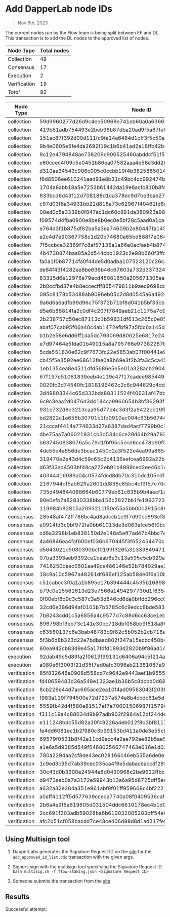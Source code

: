 # Add DapperLab node IDs

> Nov 6th, 2023 

The current nodes run by the Flow team is being split between FF and DL. This transaction is to add the DL nodes to the approved list of nodes.

Node Type | Total nodes
-------------|------------
Collection   | 48
Consensus    | 17
Execution    | 2
Verification | 19
*Total* | 92

Node Type | Node ID                                                         
--------- |-----------------------------------------------------------------|
collection| 59d9960277d26d9c4ee50968e741eb60a0a63663bcbbcd6ab9e4b176bc2ba19b 
collection| 419b51adb754493e2beb96b87dba20ad9f5a67fe6f0f63c54a7e990791407aeb 
collection| 151ac87f392d00d111fc9fa14a6484d1cff3f5c50a5b684e156e8b4828ab6ad9 
collection| 9b4e0605e5fe4da2692f19c1b6b41ad2a18ffb42b6363bd42cbb9b0f3deee170 
collection| 9c12e4794848ae738209c900525460abddcf51f5c75d8c39fcf438ac2aacb8e6 
collection| e60ccec4f09c5e0451b86ea07582aaa4e56e3dd2b22434bd8593a9992247f360 
collection| d310ae34543c906c005c0ccbb19f4b38258650144c427ccd0e796b777a1e700a 
collection| f6d8506ee610241aed91e8b31c49bc4cc992474bae3e360bafdc066adca3c005 
collection| 1704a8abb18a5e7252b61442da19e6acfc810b8fead4d3e7a69339082c8195e4 
collection| 633bcd6d43f12d708188d1ca378ec9d7be3bae27afd2e7b8938baa0b6d55effc 
collection| c97d03f8a34931bb22d818a73c62967f40461fd8ae17266d021f2c6e2784b0e7 
collection| 08ed0c5e3339b0f847ac1dc60c891da380923a98a1c3cb32bcaef6eaf5b5b3cf 
collection| f09574d4fba0900e8be8b0ec0e5bf28c5aad0a1ca4b54323dce3ce0b41fd968b 
collection| e764d3f1b875df82ba5a3ea74609b2e80447fa145986de2bf3b40a92d0b4a45d 
collection| e2c4d7e90367758c1d20b74680a65bd888f7e064b0f8caadb44d08f4729ec02a 
collection| 7f5ccbce32369f7c8af57135a1a86e0ecfaab4b87436507c41ffc171d6f8c149 
collection| 4b4730874baa85a2d544cbb1923c2e98b660f3ffd94cc20a7db6d98e9d9aa68c 
collection| fa0a1f0b87714fa0f44de5d0adba107523120c26ca9563ab86b9f5a3cd5676d8 
collection| de84f43f4282ee8be636b46c67603a732d337324ebcd02885b7bc871042920ed 
collection| 83315d6e12976e79ecd45081650a205671305aa83d892f85a14b6793b124139e 
collection| 2b0ccfbd37e4b8eccecfff865479811b9aec9698dc29c2d4374246f827afba29 
collection| 095c8178b53488ab9096eb05c2d8d0545a6a492e81449d36d32f6ac73e052a94 
collection| 9a6d6a6adfb99d96c75f372b71bf8d041b5bf35cba18a1ad25b3a04a45365dfe 
collection| d5e6b86814fa2c0df4c207f7849aeb21c1175a7c9fec40694b04030127d660b0 
collection| 2b238757d50ec87113c1b59831df613c265c0e056459ee1add8563a59672a809 
collection| abaf07cab95f06a40c4ab1472efbf97a5fdc6a145df00884fead078766d893d7 
collection| b1b2e58e6dd6ff1da5dc793069d80625e6817e248d723e684473034b4e2c0947 
collection| e7d97464e5fda01b49015a8a795766e97382287b87fb3582a65d07598f0d8f69 
collection| 5cda551830e62c9f7673fc22e5853ab07f00441e9757ace2360d340d523c86ae 
collection| cb45f5e3592ee68612fee0a8b69e3f2b3fa3c5ca45b1af2b6895e8f61a43487f 
collection| 1eb1354ea8e4511dfd5686e5e5e01a328acb2904de9a8f7f0f0408cdde1a5705 
collection| 67f197c51081839eeb4e119c47f17cadce98544958fd00aaefa9e252b299d0da 
collection| 0020fc2d74540fc1818196462c2c6c944629c4dd8d735be64335f5dd639a2913 
collection| 3d49803344c65d332bda88311524f40631af47bba6f75e6277e4e05a4078d9ef 
collection| 6c8c3eaa2d0476d3d4144ca9960654b3bf36293f4d1d3cf0e69f04269e7dad7e 
collection| 931e732d8e3213caa95d77d4c3d3f2a9422cb19fb5c3c2a1bc5afc2469ca14a4 
collection| bd2822c1e656b30701b1fd0910ec004c63b56744b41cb4bc489ddee7642b0009 
collection| 21cccaf4414a774633d27a8387dad4acf7799b0c15816e46780f2fae3fc115f3 
collection| dbe75aa7a06021931cb3d534c6ce29d64b29a79317b6ee95486c436925bdb1bc 
collection| b637450838076a5c79d1fbf95c5ecd6cc478b90f5aa81007d2a9340d0fab068a 
collection| 4de55e4a656de3bcac1450d2a3f522e4ea99a885d0eef0630a82372303e98b76 
collection| 319470e2e43d4c59c65c2b4136eefcea6992a22b7bce5dc35e29041fe4c2494e 
collection| d63f33ad4503bf48ca272eb91b4899ced2ee46b1d9573de128b0876236d57ebb 
collection| 40344416089a04c0574fded8db70c310dc105edf4dcee4651b10dd5205b966cc 
collection| 2167944df5ab62ffa2601dd838e85bc4cf9f57c70d4f0beee2ebf9d9966ef02a 
collection| 735d494844088664b60779eb61c835b9b4aecf1aa320a1910ecc140cf7ceebfc 
collection| 90e0efb7a82830338bba156c2827bb1fe1993723b1faa206e81b09b6842323e5 
collection| 119984b82815a2093211f50e55a5bb00c2915c86b13ebab97a4019865149a880 
consensus| 28548af472ff786bc4ad8adccb1e9f7d90ce893cf8567339b0baaac1314167a4 
consensus| e0914fd3c0bf972fa0bb61013de3d063afce56f0bcf548cea78dff000d9413ec 
consensus| cd6a3298b1eb838150d2e148a5eff7ad47b4bbc7e30c9a91dade84e02c332d1d 
consensus| 4a46846ea4faf600ef036b670445f3f652454470c2e8964c460a1b1fdc9781fb 
consensus| d5643021e5080390bef0199f326fa313338494719d064141ece47fde17fe2a5a 
consensus| 07ba3393aeb9392ce1baab8e3c13a595c5cb329a19dacf6508f568fc2d555a0a 
consensus| 7416250daec0601aa49ce486146e52b784929ae28b9179284c5a3a6ad18a7908 
consensus| 18c9a10c5967a48261df686ef125ab584e6f6a10b16da098524d5e8d7e505c49 
consensus| c51cabcc3f0a1a1b895e17b394444c4535b16898f809506b933b2b655d786571 
consensus| b79c0e15561613d23e7566a1494297730d1f635845f137935cbb32cf4731c40f 
consensus| 0f00ebf8d9c3c587c3a53d846cd6da0bffdd296cc0c9bb6121758f9cb0da1b84 
consensus| 32cd6e386d94af0103b7b5785c6c9edcc8bde5837918e43a50cc2f30b74a1ac1 
consensus| 7b8243cdd1c5a6856a4c9577d7c88d6cc63ce1eb3b7a426af75435b58fd1b75f 
consensus| 896798bf3eb73c141e30bc718dbf058bb9f518a8633459ddb06ad28aa5a4da5e 
consensus| c63560137c6e3bab48783d9f82c5b052b2cb718ae0c211a12763b7ec445b5b32 
consensus| 5f3b6d8b323d22e7bdbaad802f347a15ecbc450b4acda44fb380c5b45e15c9f6 
consensus| 60ea942cb83d9e45a17fdfd1893d2820b9f86ad14372f21ffa0ef05342c9981d
execution| 92dab49c5d89fa2f0619f99131d6406a94c5f214a198aafab41241322f9bf173 
execution| a080e6f3003f21d35f7ed0afc3096ab21381087a91992d7508f7be869c6edd32 
verification| 85f832646e0908d558cd7c9642e9443aef1b95556c578e86c9e16833ad06d137 
verification| fd40659483d36a548e1323ae1b36b5c8dcbd0d68b4b596ddff59811fd94ba6e3 
verification| 8cb229e44d7ac665ace2ea10f4ad09563043f203f4b12a235b355545842a4f2a 
verification| f983a119f794500e72d7237a574a8b4cbdc81e5d0319199cfe23f36df75d23e8 
verification| 5559fb42d4f580e81517ef7a70001506987f15796feb3c2087a19816ad024c61 
verification| f311c19a4c88034d9b97adb902f2964a12df244de46ae833ecab34ab87154301 
verification| e111248bdc55d82a30f49226a4eb012f8b3bf81176202a13ed73528c3a7fa363 
verification| fe4dd6081ec1b2f980c3b99153bd411a0de3e55cff3db12ed50d0cd98935a642 
verification| 69579f0531b8f42e11cd9ecc4a2ae792ae82b5ae54c38f455bab53ca6668dfcc 
verification| a1e6a5d9385d549f546803566747463e616e1d02ade2fcadba1b49c492ec8f29 
verification| 780a2294aa2cf8de43ec028166c46eb535a6de0e25a42f6e5a46a143d21fcf4a 
verification| 1c9ed3c95d7ab39cec035ca4f9e5dabacbaccdf2855783f2dca50acc7889c0b0 
verification| 30c43d0b3300e24944a8d0430968c2be9622ffbc8c251ab847566dfbb37a98e8 
verification| d9473aab0a7a3172e59943b13a6a95d8725dff5eebaca824a20f026183d7d2a7 
verification| a632a32e284a351e961abf9f01ff959669c4bf2221344a3fd3f489272b9cd317 
verification| a0aff4112ff5d577639cceda7740a08f0409536cafb2dd77442fe7bc64aa9a36 
verification| 2b6a4e9f5a619605d031504ddc6610178ec4b1d0b7b2525eb5ca79e83f5a6d78 
verification| 2cc691f203adb59028ba6b610032085283bff54e64a9bfabc286e0de02c49a12 
verification| afc2b51cf058bacdd7ce48ce406d99d8d1ad317fef83f18bd948fcce0d567cfd 


## Using Multisign tool

1. DapperLabs generates the Signature Request ID on the [site](https://flow-multisig-git-service-account-onflow.vercel.app/mainnet?type=serviceAccount&name=add_approved_id_list.cdc&param=%5B%20%20%20%20%20%7B%20%20%20%20%20%20%20%20%20%22type%22:%20%22Array%22,%20%20%20%20%20%20%20%20%20%22value%22:%20%5B%20%20%20%20%20%20%20%20%20%20%20%20%20%7B%20%20%20%20%20%20%20%20%20%20%20%20%20%20%20%20%20%22type%22:%20%22String%22,%20%20%20%20%20%20%20%20%20%20%20%20%20%20%20%20%20%22value%22:%20%2259d9960277d26d9c4ee50968e741eb60a0a63663bcbbcd6ab9e4b176bc2ba19b%22%20%20%20%20%20%20%20%20%20%20%20%20%20%7D,%20%20%20%20%20%20%20%20%20%20%20%20%20%7B%20%20%20%20%20%20%20%20%20%20%20%20%20%20%20%20%20%22type%22:%20%22String%22,%20%20%20%20%20%20%20%20%20%20%20%20%20%20%20%20%20%22value%22:%20%22419b51adb754493e2beb96b87dba20ad9f5a67fe6f0f63c54a7e990791407aeb%22%20%20%20%20%20%20%20%20%20%20%20%20%20%7D,%20%20%20%20%20%20%20%20%20%20%20%20%20%7B%20%20%20%20%20%20%20%20%20%20%20%20%20%20%20%20%20%22type%22:%20%22String%22,%20%20%20%20%20%20%20%20%20%20%20%20%20%20%20%20%20%22value%22:%20%22151ac87f392d00d111fc9fa14a6484d1cff3f5c50a5b684e156e8b4828ab6ad9%22%20%20%20%20%20%20%20%20%20%20%20%20%20%7D,%20%20%20%20%20%20%20%20%20%20%20%20%20%7B%20%20%20%20%20%20%20%20%20%20%20%20%20%20%20%20%20%22type%22:%20%22String%22,%20%20%20%20%20%20%20%20%20%20%20%20%20%20%20%20%20%22value%22:%20%229b4e0605e5fe4da2692f19c1b6b41ad2a18ffb42b6363bd42cbb9b0f3deee170%22%20%20%20%20%20%20%20%20%20%20%20%20%20%7D,%20%20%20%20%20%20%20%20%20%20%20%20%20%7B%20%20%20%20%20%20%20%20%20%20%20%20%20%20%20%20%20%22type%22:%20%22String%22,%20%20%20%20%20%20%20%20%20%20%20%20%20%20%20%20%20%22value%22:%20%229c12e4794848ae738209c900525460abddcf51f5c75d8c39fcf438ac2aacb8e6%22%20%20%20%20%20%20%20%20%20%20%20%20%20%7D,%20%20%20%20%20%20%20%20%20%20%20%20%20%7B%20%20%20%20%20%20%20%20%20%20%20%20%20%20%20%20%20%22type%22:%20%22String%22,%20%20%20%20%20%20%20%20%20%20%20%20%20%20%20%20%20%22value%22:%20%22e60ccec4f09c5e0451b86ea07582aaa4e56e3dd2b22434bd8593a9992247f360%22%20%20%20%20%20%20%20%20%20%20%20%20%20%7D,%20%20%20%20%20%20%20%20%20%20%20%20%20%7B%20%20%20%20%20%20%20%20%20%20%20%20%20%20%20%20%20%22type%22:%20%22String%22,%20%20%20%20%20%20%20%20%20%20%20%20%20%20%20%20%20%22value%22:%20%22d310ae34543c906c005c0ccbb19f4b38258650144c427ccd0e796b777a1e700a%22%20%20%20%20%20%20%20%20%20%20%20%20%20%7D,%20%20%20%20%20%20%20%20%20%20%20%20%20%7B%20%20%20%20%20%20%20%20%20%20%20%20%20%20%20%20%20%22type%22:%20%22String%22,%20%20%20%20%20%20%20%20%20%20%20%20%20%20%20%20%20%22value%22:%20%22f6d8506ee610241aed91e8b31c49bc4cc992474bae3e360bafdc066adca3c005%22%20%20%20%20%20%20%20%20%20%20%20%20%20%7D,%20%20%20%20%20%20%20%20%20%20%20%20%20%7B%20%20%20%20%20%20%20%20%20%20%20%20%20%20%20%20%20%22type%22:%20%22String%22,%20%20%20%20%20%20%20%20%20%20%20%20%20%20%20%20%20%22value%22:%20%221704a8abb18a5e7252b61442da19e6acfc810b8fead4d3e7a69339082c8195e4%22%20%20%20%20%20%20%20%20%20%20%20%20%20%7D,%20%20%20%20%20%20%20%20%20%20%20%20%20%7B%20%20%20%20%20%20%20%20%20%20%20%20%20%20%20%20%20%22type%22:%20%22String%22,%20%20%20%20%20%20%20%20%20%20%20%20%20%20%20%20%20%22value%22:%20%22633bcd6d43f12d708188d1ca378ec9d7be3bae27afd2e7b8938baa0b6d55effc%22%20%20%20%20%20%20%20%20%20%20%20%20%20%7D,%20%20%20%20%20%20%20%20%20%20%20%20%20%7B%20%20%20%20%20%20%20%20%20%20%20%20%20%20%20%20%20%22type%22:%20%22String%22,%20%20%20%20%20%20%20%20%20%20%20%20%20%20%20%20%20%22value%22:%20%22c97d03f8a34931bb22d818a73c62967f40461fd8ae17266d021f2c6e2784b0e7%22%20%20%20%20%20%20%20%20%20%20%20%20%20%7D,%20%20%20%20%20%20%20%20%20%20%20%20%20%7B%20%20%20%20%20%20%20%20%20%20%20%20%20%20%20%20%20%22type%22:%20%22String%22,%20%20%20%20%20%20%20%20%20%20%20%20%20%20%20%20%20%22value%22:%20%2208ed0c5e3339b0f847ac1dc60c891da380923a98a1c3cb32bcaef6eaf5b5b3cf%22%20%20%20%20%20%20%20%20%20%20%20%20%20%7D,%20%20%20%20%20%20%20%20%20%20%20%20%20%7B%20%20%20%20%20%20%20%20%20%20%20%20%20%20%20%20%20%22type%22:%20%22String%22,%20%20%20%20%20%20%20%20%20%20%20%20%20%20%20%20%20%22value%22:%20%22f09574d4fba0900e8be8b0ec0e5bf28c5aad0a1ca4b54323dce3ce0b41fd968b%22%20%20%20%20%20%20%20%20%20%20%20%20%20%7D,%20%20%20%20%20%20%20%20%20%20%20%20%20%7B%20%20%20%20%20%20%20%20%20%20%20%20%20%20%20%20%20%22type%22:%20%22String%22,%20%20%20%20%20%20%20%20%20%20%20%20%20%20%20%20%20%22value%22:%20%22e764d3f1b875df82ba5a3ea74609b2e80447fa145986de2bf3b40a92d0b4a45d%22%20%20%20%20%20%20%20%20%20%20%20%20%20%7D,%20%20%20%20%20%20%20%20%20%20%20%20%20%7B%20%20%20%20%20%20%20%20%20%20%20%20%20%20%20%20%20%22type%22:%20%22String%22,%20%20%20%20%20%20%20%20%20%20%20%20%20%20%20%20%20%22value%22:%20%22e2c4d7e90367758c1d20b74680a65bd888f7e064b0f8caadb44d08f4729ec02a%22%20%20%20%20%20%20%20%20%20%20%20%20%20%7D,%20%20%20%20%20%20%20%20%20%20%20%20%20%7B%20%20%20%20%20%20%20%20%20%20%20%20%20%20%20%20%20%22type%22:%20%22String%22,%20%20%20%20%20%20%20%20%20%20%20%20%20%20%20%20%20%22value%22:%20%227f5ccbce32369f7c8af57135a1a86e0ecfaab4b87436507c41ffc171d6f8c149%22%20%20%20%20%20%20%20%20%20%20%20%20%20%7D,%20%20%20%20%20%20%20%20%20%20%20%20%20%7B%20%20%20%20%20%20%20%20%20%20%20%20%20%20%20%20%20%22type%22:%20%22String%22,%20%20%20%20%20%20%20%20%20%20%20%20%20%20%20%20%20%22value%22:%20%224b4730874baa85a2d544cbb1923c2e98b660f3ffd94cc20a7db6d98e9d9aa68c%22%20%20%20%20%20%20%20%20%20%20%20%20%20%7D,%20%20%20%20%20%20%20%20%20%20%20%20%20%7B%20%20%20%20%20%20%20%20%20%20%20%20%20%20%20%20%20%22type%22:%20%22String%22,%20%20%20%20%20%20%20%20%20%20%20%20%20%20%20%20%20%22value%22:%20%22fa0a1f0b87714fa0f44de5d0adba107523120c26ca9563ab86b9f5a3cd5676d8%22%20%20%20%20%20%20%20%20%20%20%20%20%20%7D,%20%20%20%20%20%20%20%20%20%20%20%20%20%7B%20%20%20%20%20%20%20%20%20%20%20%20%20%20%20%20%20%22type%22:%20%22String%22,%20%20%20%20%20%20%20%20%20%20%20%20%20%20%20%20%20%22value%22:%20%22de84f43f4282ee8be636b46c67603a732d337324ebcd02885b7bc871042920ed%22%20%20%20%20%20%20%20%20%20%20%20%20%20%7D,%20%20%20%20%20%20%20%20%20%20%20%20%20%7B%20%20%20%20%20%20%20%20%20%20%20%20%20%20%20%20%20%22type%22:%20%22String%22,%20%20%20%20%20%20%20%20%20%20%20%20%20%20%20%20%20%22value%22:%20%2283315d6e12976e79ecd45081650a205671305aa83d892f85a14b6793b124139e%22%20%20%20%20%20%20%20%20%20%20%20%20%20%7D,%20%20%20%20%20%20%20%20%20%20%20%20%20%7B%20%20%20%20%20%20%20%20%20%20%20%20%20%20%20%20%20%22type%22:%20%22String%22,%20%20%20%20%20%20%20%20%20%20%20%20%20%20%20%20%20%22value%22:%20%222b0ccfbd37e4b8eccecfff865479811b9aec9698dc29c2d4374246f827afba29%22%20%20%20%20%20%20%20%20%20%20%20%20%20%7D,%20%20%20%20%20%20%20%20%20%20%20%20%20%7B%20%20%20%20%20%20%20%20%20%20%20%20%20%20%20%20%20%22type%22:%20%22String%22,%20%20%20%20%20%20%20%20%20%20%20%20%20%20%20%20%20%22value%22:%20%22095c8178b53488ab9096eb05c2d8d0545a6a492e81449d36d32f6ac73e052a94%22%20%20%20%20%20%20%20%20%20%20%20%20%20%7D,%20%20%20%20%20%20%20%20%20%20%20%20%20%7B%20%20%20%20%20%20%20%20%20%20%20%20%20%20%20%20%20%22type%22:%20%22String%22,%20%20%20%20%20%20%20%20%20%20%20%20%20%20%20%20%20%22value%22:%20%229a6d6a6adfb99d96c75f372b71bf8d041b5bf35cba18a1ad25b3a04a45365dfe%22%20%20%20%20%20%20%20%20%20%20%20%20%20%7D,%20%20%20%20%20%20%20%20%20%20%20%20%20%7B%20%20%20%20%20%20%20%20%20%20%20%20%20%20%20%20%20%22type%22:%20%22String%22,%20%20%20%20%20%20%20%20%20%20%20%20%20%20%20%20%20%22value%22:%20%22d5e6b86814fa2c0df4c207f7849aeb21c1175a7c9fec40694b04030127d660b0%22%20%20%20%20%20%20%20%20%20%20%20%20%20%7D,%20%20%20%20%20%20%20%20%20%20%20%20%20%7B%20%20%20%20%20%20%20%20%20%20%20%20%20%20%20%20%20%22type%22:%20%22String%22,%20%20%20%20%20%20%20%20%20%20%20%20%20%20%20%20%20%22value%22:%20%222b238757d50ec87113c1b59831df613c265c0e056459ee1add8563a59672a809%22%20%20%20%20%20%20%20%20%20%20%20%20%20%7D,%20%20%20%20%20%20%20%20%20%20%20%20%20%7B%20%20%20%20%20%20%20%20%20%20%20%20%20%20%20%20%20%22type%22:%20%22String%22,%20%20%20%20%20%20%20%20%20%20%20%20%20%20%20%20%20%22value%22:%20%22abaf07cab95f06a40c4ab1472efbf97a5fdc6a145df00884fead078766d893d7%22%20%20%20%20%20%20%20%20%20%20%20%20%20%7D,%20%20%20%20%20%20%20%20%20%20%20%20%20%7B%20%20%20%20%20%20%20%20%20%20%20%20%20%20%20%20%20%22type%22:%20%22String%22,%20%20%20%20%20%20%20%20%20%20%20%20%20%20%20%20%20%22value%22:%20%22b1b2e58e6dd6ff1da5dc793069d80625e6817e248d723e684473034b4e2c0947%22%20%20%20%20%20%20%20%20%20%20%20%20%20%7D,%20%20%20%20%20%20%20%20%20%20%20%20%20%7B%20%20%20%20%20%20%20%20%20%20%20%20%20%20%20%20%20%22type%22:%20%22String%22,%20%20%20%20%20%20%20%20%20%20%20%20%20%20%20%20%20%22value%22:%20%22e7d97464e5fda01b49015a8a795766e97382287b87fb3582a65d07598f0d8f69%22%20%20%20%20%20%20%20%20%20%20%20%20%20%7D,%20%20%20%20%20%20%20%20%20%20%20%20%20%7B%20%20%20%20%20%20%20%20%20%20%20%20%20%20%20%20%20%22type%22:%20%22String%22,%20%20%20%20%20%20%20%20%20%20%20%20%20%20%20%20%20%22value%22:%20%225cda551830e62c9f7673fc22e5853ab07f00441e9757ace2360d340d523c86ae%22%20%20%20%20%20%20%20%20%20%20%20%20%20%7D,%20%20%20%20%20%20%20%20%20%20%20%20%20%7B%20%20%20%20%20%20%20%20%20%20%20%20%20%20%20%20%20%22type%22:%20%22String%22,%20%20%20%20%20%20%20%20%20%20%20%20%20%20%20%20%20%22value%22:%20%22cb45f5e3592ee68612fee0a8b69e3f2b3fa3c5ca45b1af2b6895e8f61a43487f%22%20%20%20%20%20%20%20%20%20%20%20%20%20%7D,%20%20%20%20%20%20%20%20%20%20%20%20%20%7B%20%20%20%20%20%20%20%20%20%20%20%20%20%20%20%20%20%22type%22:%20%22String%22,%20%20%20%20%20%20%20%20%20%20%20%20%20%20%20%20%20%22value%22:%20%221eb1354ea8e4511dfd5686e5e5e01a328acb2904de9a8f7f0f0408cdde1a5705%22%20%20%20%20%20%20%20%20%20%20%20%20%20%7D,%20%20%20%20%20%20%20%20%20%20%20%20%20%7B%20%20%20%20%20%20%20%20%20%20%20%20%20%20%20%20%20%22type%22:%20%22String%22,%20%20%20%20%20%20%20%20%20%20%20%20%20%20%20%20%20%22value%22:%20%2267f197c51081839eeb4e119c47f17cadce98544958fd00aaefa9e252b299d0da%22%20%20%20%20%20%20%20%20%20%20%20%20%20%7D,%20%20%20%20%20%20%20%20%20%20%20%20%20%7B%20%20%20%20%20%20%20%20%20%20%20%20%20%20%20%20%20%22type%22:%20%22String%22,%20%20%20%20%20%20%20%20%20%20%20%20%20%20%20%20%20%22value%22:%20%220020fc2d74540fc1818196462c2c6c944629c4dd8d735be64335f5dd639a2913%22%20%20%20%20%20%20%20%20%20%20%20%20%20%7D,%20%20%20%20%20%20%20%20%20%20%20%20%20%7B%20%20%20%20%20%20%20%20%20%20%20%20%20%20%20%20%20%22type%22:%20%22String%22,%20%20%20%20%20%20%20%20%20%20%20%20%20%20%20%20%20%22value%22:%20%223d49803344c65d332bda88311524f40631af47bba6f75e6277e4e05a4078d9ef%22%20%20%20%20%20%20%20%20%20%20%20%20%20%7D,%20%20%20%20%20%20%20%20%20%20%20%20%20%7B%20%20%20%20%20%20%20%20%20%20%20%20%20%20%20%20%20%22type%22:%20%22String%22,%20%20%20%20%20%20%20%20%20%20%20%20%20%20%20%20%20%22value%22:%20%226c8c3eaa2d0476d3d4144ca9960654b3bf36293f4d1d3cf0e69f04269e7dad7e%22%20%20%20%20%20%20%20%20%20%20%20%20%20%7D,%20%20%20%20%20%20%20%20%20%20%20%20%20%7B%20%20%20%20%20%20%20%20%20%20%20%20%20%20%20%20%20%22type%22:%20%22String%22,%20%20%20%20%20%20%20%20%20%20%20%20%20%20%20%20%20%22value%22:%20%22931e732d8e3213caa95d77d4c3d3f2a9422cb19fb5c3c2a1bc5afc2469ca14a4%22%20%20%20%20%20%20%20%20%20%20%20%20%20%7D,%20%20%20%20%20%20%20%20%20%20%20%20%20%7B%20%20%20%20%20%20%20%20%20%20%20%20%20%20%20%20%20%22type%22:%20%22String%22,%20%20%20%20%20%20%20%20%20%20%20%20%20%20%20%20%20%22value%22:%20%22bd2822c1e656b30701b1fd0910ec004c63b56744b41cb4bc489ddee7642b0009%22%20%20%20%20%20%20%20%20%20%20%20%20%20%7D,%20%20%20%20%20%20%20%20%20%20%20%20%20%7B%20%20%20%20%20%20%20%20%20%20%20%20%20%20%20%20%20%22type%22:%20%22String%22,%20%20%20%20%20%20%20%20%20%20%20%20%20%20%20%20%20%22value%22:%20%2221cccaf4414a774633d27a8387dad4acf7799b0c15816e46780f2fae3fc115f3%22%20%20%20%20%20%20%20%20%20%20%20%20%20%7D,%20%20%20%20%20%20%20%20%20%20%20%20%20%7B%20%20%20%20%20%20%20%20%20%20%20%20%20%20%20%20%20%22type%22:%20%22String%22,%20%20%20%20%20%20%20%20%20%20%20%20%20%20%20%20%20%22value%22:%20%22dbe75aa7a06021931cb3d534c6ce29d64b29a79317b6ee95486c436925bdb1bc%22%20%20%20%20%20%20%20%20%20%20%20%20%20%7D,%20%20%20%20%20%20%20%20%20%20%20%20%20%7B%20%20%20%20%20%20%20%20%20%20%20%20%20%20%20%20%20%22type%22:%20%22String%22,%20%20%20%20%20%20%20%20%20%20%20%20%20%20%20%20%20%22value%22:%20%22b637450838076a5c79d1fbf95c5ecd6cc478b90f5aa81007d2a9340d0fab068a%22%20%20%20%20%20%20%20%20%20%20%20%20%20%7D,%20%20%20%20%20%20%20%20%20%20%20%20%20%7B%20%20%20%20%20%20%20%20%20%20%20%20%20%20%20%20%20%22type%22:%20%22String%22,%20%20%20%20%20%20%20%20%20%20%20%20%20%20%20%20%20%22value%22:%20%224de55e4a656de3bcac1450d2a3f522e4ea99a885d0eef0630a82372303e98b76%22%20%20%20%20%20%20%20%20%20%20%20%20%20%7D,%20%20%20%20%20%20%20%20%20%20%20%20%20%7B%20%20%20%20%20%20%20%20%20%20%20%20%20%20%20%20%20%22type%22:%20%22String%22,%20%20%20%20%20%20%20%20%20%20%20%20%20%20%20%20%20%22value%22:%20%22319470e2e43d4c59c65c2b4136eefcea6992a22b7bce5dc35e29041fe4c2494e%22%20%20%20%20%20%20%20%20%20%20%20%20%20%7D,%20%20%20%20%20%20%20%20%20%20%20%20%20%7B%20%20%20%20%20%20%20%20%20%20%20%20%20%20%20%20%20%22type%22:%20%22String%22,%20%20%20%20%20%20%20%20%20%20%20%20%20%20%20%20%20%22value%22:%20%22d63f33ad4503bf48ca272eb91b4899ced2ee46b1d9573de128b0876236d57ebb%22%20%20%20%20%20%20%20%20%20%20%20%20%20%7D,%20%20%20%20%20%20%20%20%20%20%20%20%20%7B%20%20%20%20%20%20%20%20%20%20%20%20%20%20%20%20%20%22type%22:%20%22String%22,%20%20%20%20%20%20%20%20%20%20%20%20%20%20%20%20%20%22value%22:%20%2240344416089a04c0574fded8db70c310dc105edf4dcee4651b10dd5205b966cc%22%20%20%20%20%20%20%20%20%20%20%20%20%20%7D,%20%20%20%20%20%20%20%20%20%20%20%20%20%7B%20%20%20%20%20%20%20%20%20%20%20%20%20%20%20%20%20%22type%22:%20%22String%22,%20%20%20%20%20%20%20%20%20%20%20%20%20%20%20%20%20%22value%22:%20%222167944df5ab62ffa2601dd838e85bc4cf9f57c70d4f0beee2ebf9d9966ef02a%22%20%20%20%20%20%20%20%20%20%20%20%20%20%7D,%20%20%20%20%20%20%20%20%20%20%20%20%20%7B%20%20%20%20%20%20%20%20%20%20%20%20%20%20%20%20%20%22type%22:%20%22String%22,%20%20%20%20%20%20%20%20%20%20%20%20%20%20%20%20%20%22value%22:%20%22735d494844088664b60779eb61c835b9b4aecf1aa320a1910ecc140cf7ceebfc%22%20%20%20%20%20%20%20%20%20%20%20%20%20%7D,%20%20%20%20%20%20%20%20%20%20%20%20%20%7B%20%20%20%20%20%20%20%20%20%20%20%20%20%20%20%20%20%22type%22:%20%22String%22,%20%20%20%20%20%20%20%20%20%20%20%20%20%20%20%20%20%22value%22:%20%2290e0efb7a82830338bba156c2827bb1fe1993723b1faa206e81b09b6842323e5%22%20%20%20%20%20%20%20%20%20%20%20%20%20%7D,%20%20%20%20%20%20%20%20%20%20%20%20%20%7B%20%20%20%20%20%20%20%20%20%20%20%20%20%20%20%20%20%22type%22:%20%22String%22,%20%20%20%20%20%20%20%20%20%20%20%20%20%20%20%20%20%22value%22:%20%22119984b82815a2093211f50e55a5bb00c2915c86b13ebab97a4019865149a880%22%20%20%20%20%20%20%20%20%20%20%20%20%20%7D,%20%20%20%20%20%20%20%20%20%20%20%20%20%7B%20%20%20%20%20%20%20%20%20%20%20%20%20%20%20%20%20%22type%22:%20%22String%22,%20%20%20%20%20%20%20%20%20%20%20%20%20%20%20%20%20%22value%22:%20%2228548af472ff786bc4ad8adccb1e9f7d90ce893cf8567339b0baaac1314167a4%22%20%20%20%20%20%20%20%20%20%20%20%20%20%7D,%20%20%20%20%20%20%20%20%20%20%20%20%20%7B%20%20%20%20%20%20%20%20%20%20%20%20%20%20%20%20%20%22type%22:%20%22String%22,%20%20%20%20%20%20%20%20%20%20%20%20%20%20%20%20%20%22value%22:%20%22e0914fd3c0bf972fa0bb61013de3d063afce56f0bcf548cea78dff000d9413ec%22%20%20%20%20%20%20%20%20%20%20%20%20%20%7D,%20%20%20%20%20%20%20%20%20%20%20%20%20%7B%20%20%20%20%20%20%20%20%20%20%20%20%20%20%20%20%20%22type%22:%20%22String%22,%20%20%20%20%20%20%20%20%20%20%20%20%20%20%20%20%20%22value%22:%20%22cd6a3298b1eb838150d2e148a5eff7ad47b4bbc7e30c9a91dade84e02c332d1d%22%20%20%20%20%20%20%20%20%20%20%20%20%20%7D,%20%20%20%20%20%20%20%20%20%20%20%20%20%7B%20%20%20%20%20%20%20%20%20%20%20%20%20%20%20%20%20%22type%22:%20%22String%22,%20%20%20%20%20%20%20%20%20%20%20%20%20%20%20%20%20%22value%22:%20%224a46846ea4faf600ef036b670445f3f652454470c2e8964c460a1b1fdc9781fb%22%20%20%20%20%20%20%20%20%20%20%20%20%20%7D,%20%20%20%20%20%20%20%20%20%20%20%20%20%7B%20%20%20%20%20%20%20%20%20%20%20%20%20%20%20%20%20%22type%22:%20%22String%22,%20%20%20%20%20%20%20%20%20%20%20%20%20%20%20%20%20%22value%22:%20%22d5643021e5080390bef0199f326fa313338494719d064141ece47fde17fe2a5a%22%20%20%20%20%20%20%20%20%20%20%20%20%20%7D,%20%20%20%20%20%20%20%20%20%20%20%20%20%7B%20%20%20%20%20%20%20%20%20%20%20%20%20%20%20%20%20%22type%22:%20%22String%22,%20%20%20%20%20%20%20%20%20%20%20%20%20%20%20%20%20%22value%22:%20%2207ba3393aeb9392ce1baab8e3c13a595c5cb329a19dacf6508f568fc2d555a0a%22%20%20%20%20%20%20%20%20%20%20%20%20%20%7D,%20%20%20%20%20%20%20%20%20%20%20%20%20%7B%20%20%20%20%20%20%20%20%20%20%20%20%20%20%20%20%20%22type%22:%20%22String%22,%20%20%20%20%20%20%20%20%20%20%20%20%20%20%20%20%20%22value%22:%20%227416250daec0601aa49ce486146e52b784929ae28b9179284c5a3a6ad18a7908%22%20%20%20%20%20%20%20%20%20%20%20%20%20%7D,%20%20%20%20%20%20%20%20%20%20%20%20%20%7B%20%20%20%20%20%20%20%20%20%20%20%20%20%20%20%20%20%22type%22:%20%22String%22,%20%20%20%20%20%20%20%20%20%20%20%20%20%20%20%20%20%22value%22:%20%2218c9a10c5967a48261df686ef125ab584e6f6a10b16da098524d5e8d7e505c49%22%20%20%20%20%20%20%20%20%20%20%20%20%20%7D,%20%20%20%20%20%20%20%20%20%20%20%20%20%7B%20%20%20%20%20%20%20%20%20%20%20%20%20%20%20%20%20%22type%22:%20%22String%22,%20%20%20%20%20%20%20%20%20%20%20%20%20%20%20%20%20%22value%22:%20%22c51cabcc3f0a1a1b895e17b394444c4535b16898f809506b933b2b655d786571%22%20%20%20%20%20%20%20%20%20%20%20%20%20%7D,%20%20%20%20%20%20%20%20%20%20%20%20%20%7B%20%20%20%20%20%20%20%20%20%20%20%20%20%20%20%20%20%22type%22:%20%22String%22,%20%20%20%20%20%20%20%20%20%20%20%20%20%20%20%20%20%22value%22:%20%22b79c0e15561613d23e7566a1494297730d1f635845f137935cbb32cf4731c40f%22%20%20%20%20%20%20%20%20%20%20%20%20%20%7D,%20%20%20%20%20%20%20%20%20%20%20%20%20%7B%20%20%20%20%20%20%20%20%20%20%20%20%20%20%20%20%20%22type%22:%20%22String%22,%20%20%20%20%20%20%20%20%20%20%20%20%20%20%20%20%20%22value%22:%20%220f00ebf8d9c3c587c3a53d846cd6da0bffdd296cc0c9bb6121758f9cb0da1b84%22%20%20%20%20%20%20%20%20%20%20%20%20%20%7D,%20%20%20%20%20%20%20%20%20%20%20%20%20%7B%20%20%20%20%20%20%20%20%20%20%20%20%20%20%20%20%20%22type%22:%20%22String%22,%20%20%20%20%20%20%20%20%20%20%20%20%20%20%20%20%20%22value%22:%20%2232cd6e386d94af0103b7b5785c6c9edcc8bde5837918e43a50cc2f30b74a1ac1%22%20%20%20%20%20%20%20%20%20%20%20%20%20%7D,%20%20%20%20%20%20%20%20%20%20%20%20%20%7B%20%20%20%20%20%20%20%20%20%20%20%20%20%20%20%20%20%22type%22:%20%22String%22,%20%20%20%20%20%20%20%20%20%20%20%20%20%20%20%20%20%22value%22:%20%227b8243cdd1c5a6856a4c9577d7c88d6cc63ce1eb3b7a426af75435b58fd1b75f%22%20%20%20%20%20%20%20%20%20%20%20%20%20%7D,%20%20%20%20%20%20%20%20%20%20%20%20%20%7B%20%20%20%20%20%20%20%20%20%20%20%20%20%20%20%20%20%22type%22:%20%22String%22,%20%20%20%20%20%20%20%20%20%20%20%20%20%20%20%20%20%22value%22:%20%22896798bf3eb73c141e30bc718dbf058bb9f518a8633459ddb06ad28aa5a4da5e%22%20%20%20%20%20%20%20%20%20%20%20%20%20%7D,%20%20%20%20%20%20%20%20%20%20%20%20%20%7B%20%20%20%20%20%20%20%20%20%20%20%20%20%20%20%20%20%22type%22:%20%22String%22,%20%20%20%20%20%20%20%20%20%20%20%20%20%20%20%20%20%22value%22:%20%22c63560137c6e3bab48783d9f82c5b052b2cb718ae0c211a12763b7ec445b5b32%22%20%20%20%20%20%20%20%20%20%20%20%20%20%7D,%20%20%20%20%20%20%20%20%20%20%20%20%20%7B%20%20%20%20%20%20%20%20%20%20%20%20%20%20%20%20%20%22type%22:%20%22String%22,%20%20%20%20%20%20%20%20%20%20%20%20%20%20%20%20%20%22value%22:%20%225f3b6d8b323d22e7bdbaad802f347a15ecbc450b4acda44fb380c5b45e15c9f6%22%20%20%20%20%20%20%20%20%20%20%20%20%20%7D,%20%20%20%20%20%20%20%20%20%20%20%20%20%7B%20%20%20%20%20%20%20%20%20%20%20%20%20%20%20%20%20%22type%22:%20%22String%22,%20%20%20%20%20%20%20%20%20%20%20%20%20%20%20%20%20%22value%22:%20%2260ea942cb83d9e45a17fdfd1893d2820b9f86ad14372f21ffa0ef05342c9981d%22%20%20%20%20%20%20%20%20%20%20%20%20%20%7D,%20%20%20%20%20%20%20%20%20%20%20%20%20%7B%20%20%20%20%20%20%20%20%20%20%20%20%20%20%20%20%20%22type%22:%20%22String%22,%20%20%20%20%20%20%20%20%20%20%20%20%20%20%20%20%20%22value%22:%20%2292dab49c5d89fa2f0619f99131d6406a94c5f214a198aafab41241322f9bf173%22%20%20%20%20%20%20%20%20%20%20%20%20%20%7D,%20%20%20%20%20%20%20%20%20%20%20%20%20%7B%20%20%20%20%20%20%20%20%20%20%20%20%20%20%20%20%20%22type%22:%20%22String%22,%20%20%20%20%20%20%20%20%20%20%20%20%20%20%20%20%20%22value%22:%20%22a080e6f3003f21d35f7ed0afc3096ab21381087a91992d7508f7be869c6edd32%22%20%20%20%20%20%20%20%20%20%20%20%20%20%7D,%20%20%20%20%20%20%20%20%20%20%20%20%20%7B%20%20%20%20%20%20%20%20%20%20%20%20%20%20%20%20%20%22type%22:%20%22String%22,%20%20%20%20%20%20%20%20%20%20%20%20%20%20%20%20%20%22value%22:%20%2285f832646e0908d558cd7c9642e9443aef1b95556c578e86c9e16833ad06d137%22%20%20%20%20%20%20%20%20%20%20%20%20%20%7D,%20%20%20%20%20%20%20%20%20%20%20%20%20%7B%20%20%20%20%20%20%20%20%20%20%20%20%20%20%20%20%20%22type%22:%20%22String%22,%20%20%20%20%20%20%20%20%20%20%20%20%20%20%20%20%20%22value%22:%20%22fd40659483d36a548e1323ae1b36b5c8dcbd0d68b4b596ddff59811fd94ba6e3%22%20%20%20%20%20%20%20%20%20%20%20%20%20%7D,%20%20%20%20%20%20%20%20%20%20%20%20%20%7B%20%20%20%20%20%20%20%20%20%20%20%20%20%20%20%20%20%22type%22:%20%22String%22,%20%20%20%20%20%20%20%20%20%20%20%20%20%20%20%20%20%22value%22:%20%228cb229e44d7ac665ace2ea10f4ad09563043f203f4b12a235b355545842a4f2a%22%20%20%20%20%20%20%20%20%20%20%20%20%20%7D,%20%20%20%20%20%20%20%20%20%20%20%20%20%7B%20%20%20%20%20%20%20%20%20%20%20%20%20%20%20%20%20%22type%22:%20%22String%22,%20%20%20%20%20%20%20%20%20%20%20%20%20%20%20%20%20%22value%22:%20%22f983a119f794500e72d7237a574a8b4cbdc81e5d0319199cfe23f36df75d23e8%22%20%20%20%20%20%20%20%20%20%20%20%20%20%7D,%20%20%20%20%20%20%20%20%20%20%20%20%20%7B%20%20%20%20%20%20%20%20%20%20%20%20%20%20%20%20%20%22type%22:%20%22String%22,%20%20%20%20%20%20%20%20%20%20%20%20%20%20%20%20%20%22value%22:%20%225559fb42d4f580e81517ef7a70001506987f15796feb3c2087a19816ad024c61%22%20%20%20%20%20%20%20%20%20%20%20%20%20%7D,%20%20%20%20%20%20%20%20%20%20%20%20%20%7B%20%20%20%20%20%20%20%20%20%20%20%20%20%20%20%20%20%22type%22:%20%22String%22,%20%20%20%20%20%20%20%20%20%20%20%20%20%20%20%20%20%22value%22:%20%22f311c19a4c88034d9b97adb902f2964a12df244de46ae833ecab34ab87154301%22%20%20%20%20%20%20%20%20%20%20%20%20%20%7D,%20%20%20%20%20%20%20%20%20%20%20%20%20%7B%20%20%20%20%20%20%20%20%20%20%20%20%20%20%20%20%20%22type%22:%20%22String%22,%20%20%20%20%20%20%20%20%20%20%20%20%20%20%20%20%20%22value%22:%20%22e111248bdc55d82a30f49226a4eb012f8b3bf81176202a13ed73528c3a7fa363%22%20%20%20%20%20%20%20%20%20%20%20%20%20%7D,%20%20%20%20%20%20%20%20%20%20%20%20%20%7B%20%20%20%20%20%20%20%20%20%20%20%20%20%20%20%20%20%22type%22:%20%22String%22,%20%20%20%20%20%20%20%20%20%20%20%20%20%20%20%20%20%22value%22:%20%22fe4dd6081ec1b2f980c3b99153bd411a0de3e55cff3db12ed50d0cd98935a642%22%20%20%20%20%20%20%20%20%20%20%20%20%20%7D,%20%20%20%20%20%20%20%20%20%20%20%20%20%7B%20%20%20%20%20%20%20%20%20%20%20%20%20%20%20%20%20%22type%22:%20%22String%22,%20%20%20%20%20%20%20%20%20%20%20%20%20%20%20%20%20%22value%22:%20%2269579f0531b8f42e11cd9ecc4a2ae792ae82b5ae54c38f455bab53ca6668dfcc%22%20%20%20%20%20%20%20%20%20%20%20%20%20%7D,%20%20%20%20%20%20%20%20%20%20%20%20%20%7B%20%20%20%20%20%20%20%20%20%20%20%20%20%20%20%20%20%22type%22:%20%22String%22,%20%20%20%20%20%20%20%20%20%20%20%20%20%20%20%20%20%22value%22:%20%22a1e6a5d9385d549f546803566747463e616e1d02ade2fcadba1b49c492ec8f29%22%20%20%20%20%20%20%20%20%20%20%20%20%20%7D,%20%20%20%20%20%20%20%20%20%20%20%20%20%7B%20%20%20%20%20%20%20%20%20%20%20%20%20%20%20%20%20%22type%22:%20%22String%22,%20%20%20%20%20%20%20%20%20%20%20%20%20%20%20%20%20%22value%22:%20%22780a2294aa2cf8de43ec028166c46eb535a6de0e25a42f6e5a46a143d21fcf4a%22%20%20%20%20%20%20%20%20%20%20%20%20%20%7D,%20%20%20%20%20%20%20%20%20%20%20%20%20%7B%20%20%20%20%20%20%20%20%20%20%20%20%20%20%20%20%20%22type%22:%20%22String%22,%20%20%20%20%20%20%20%20%20%20%20%20%20%20%20%20%20%22value%22:%20%221c9ed3c95d7ab39cec035ca4f9e5dabacbaccdf2855783f2dca50acc7889c0b0%22%20%20%20%20%20%20%20%20%20%20%20%20%20%7D,%20%20%20%20%20%20%20%20%20%20%20%20%20%7B%20%20%20%20%20%20%20%20%20%20%20%20%20%20%20%20%20%22type%22:%20%22String%22,%20%20%20%20%20%20%20%20%20%20%20%20%20%20%20%20%20%22value%22:%20%2230c43d0b3300e24944a8d0430968c2be9622ffbc8c251ab847566dfbb37a98e8%22%20%20%20%20%20%20%20%20%20%20%20%20%20%7D,%20%20%20%20%20%20%20%20%20%20%20%20%20%7B%20%20%20%20%20%20%20%20%20%20%20%20%20%20%20%20%20%22type%22:%20%22String%22,%20%20%20%20%20%20%20%20%20%20%20%20%20%20%20%20%20%22value%22:%20%22d9473aab0a7a3172e59943b13a6a95d8725dff5eebaca824a20f026183d7d2a7%22%20%20%20%20%20%20%20%20%20%20%20%20%20%7D,%20%20%20%20%20%20%20%20%20%20%20%20%20%7B%20%20%20%20%20%20%20%20%20%20%20%20%20%20%20%20%20%22type%22:%20%22String%22,%20%20%20%20%20%20%20%20%20%20%20%20%20%20%20%20%20%22value%22:%20%22a632a32e284a351e961abf9f01ff959669c4bf2221344a3fd3f489272b9cd317%22%20%20%20%20%20%20%20%20%20%20%20%20%20%7D,%20%20%20%20%20%20%20%20%20%20%20%20%20%7B%20%20%20%20%20%20%20%20%20%20%20%20%20%20%20%20%20%22type%22:%20%22String%22,%20%20%20%20%20%20%20%20%20%20%20%20%20%20%20%20%20%22value%22:%20%22a0aff4112ff5d577639cceda7740a08f0409536cafb2dd77442fe7bc64aa9a36%22%20%20%20%20%20%20%20%20%20%20%20%20%20%7D,%20%20%20%20%20%20%20%20%20%20%20%20%20%7B%20%20%20%20%20%20%20%20%20%20%20%20%20%20%20%20%20%22type%22:%20%22String%22,%20%20%20%20%20%20%20%20%20%20%20%20%20%20%20%20%20%22value%22:%20%222b6a4e9f5a619605d031504ddc6610178ec4b1d0b7b2525eb5ca79e83f5a6d78%22%20%20%20%20%20%20%20%20%20%20%20%20%20%7D,%20%20%20%20%20%20%20%20%20%20%20%20%20%7B%20%20%20%20%20%20%20%20%20%20%20%20%20%20%20%20%20%22type%22:%20%22String%22,%20%20%20%20%20%20%20%20%20%20%20%20%20%20%20%20%20%22value%22:%20%222cc691f203adb59028ba6b610032085283bff54e64a9bfabc286e0de02c49a12%22%20%20%20%20%20%20%20%20%20%20%20%20%20%7D,%20%20%20%20%20%20%20%20%20%20%20%20%20%7B%20%20%20%20%20%20%20%20%20%20%20%20%20%20%20%20%20%22type%22:%20%22String%22,%20%20%20%20%20%20%20%20%20%20%20%20%20%20%20%20%20%22value%22:%20%22afc2b51cf058bacdd7ce48ce406d99d8d1ad317fef83f18bd948fcce0d567cfd%22%20%20%20%20%20%20%20%20%20%20%20%20%20%7D%20%20%20%20%20%20%20%20%20%5D%20%20%20%20%20%7D%20%5D&acct=0xe467b9dd11fa00df&limit=9999) for the `add_approved_id_list.cdc` transaction with the given args.

2. Signers sign with the multisign tool specifying the Signature Request ID
   `bash multisig.sh -f flow-staking.json <Signature Request ID>`

3. Someone submits the transaction from the [site](https://flow-multisig-git-service-account-onflow.vercel.app/mainnet)


## Results


Successful attempt: 

